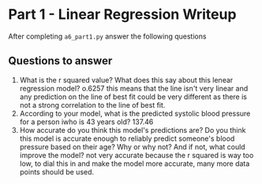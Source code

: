 # Part 1 - Linear Regression Writeup

After completing `a6_part1.py` answer the following questions

## Questions to answer

1. What is the r squared value?  What does this say about this lenear regression model?
o.6257 this means that the line isn't very linear and any prediction on the line of best fit could be very different as there is not a strong correlation to the line of best fit.
2. According to your model, what is the predicted systolic blood pressure for a person iwho is 43 years old?
137.46
3. How accurate do you think this model's predictions are?  Do you think this model is accurate enough to reliably predict someone's blood pressure based on their age?  Why or why not?  And if not, what could improve the model?
not very accurate because the r squared is way too low, to dial this in and make the model more accurate, many more data points should be used.